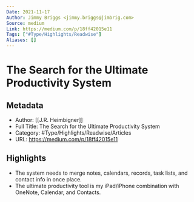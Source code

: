 ```yaml
---
Date: 2021-11-17
Author: Jimmy Briggs <jimmy.briggs@jimbrig.com>
Source: medium
Link: https://medium.com/p/18ff42015e11
Tags: ["#Type/Highlights/Readwise"]
Aliases: []
---
```

# The Search for the Ultimate Productivity System

## Metadata
- Author: [[J.R. Heimbigner]]
- Full Title: The Search for the Ultimate Productivity System
- Category: #Type/Highlights/Readwise/Articles
- URL: https://medium.com/p/18ff42015e11

## Highlights
- The system needs to merge notes, calendars, records, task lists, and contact info in once place.
- The ultimate productivity tool is my iPad/iPhone combination with OneNote, Calendar, and Contacts.
